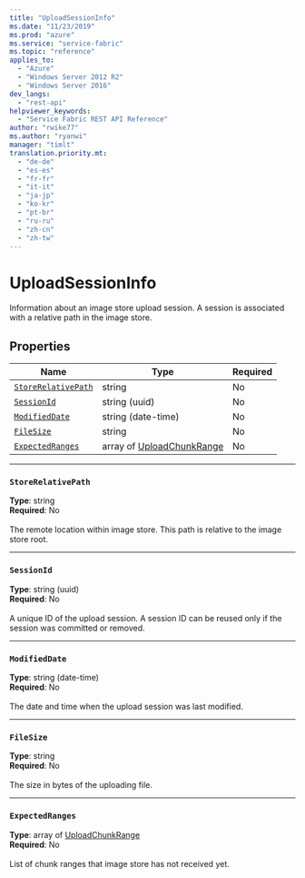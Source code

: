 ```yaml
---
title: "UploadSessionInfo"
ms.date: "11/23/2019"
ms.prod: "azure"
ms.service: "service-fabric"
ms.topic: "reference"
applies_to: 
  - "Azure"
  - "Windows Server 2012 R2"
  - "Windows Server 2016"
dev_langs: 
  - "rest-api"
helpviewer_keywords: 
  - "Service Fabric REST API Reference"
author: "rwike77"
ms.author: "ryanwi"
manager: "timlt"
translation.priority.mt: 
  - "de-de"
  - "es-es"
  - "fr-fr"
  - "it-it"
  - "ja-jp"
  - "ko-kr"
  - "pt-br"
  - "ru-ru"
  - "zh-cn"
  - "zh-tw"
---
```

# UploadSessionInfo

Information about an image store upload session. A session is associated with a relative path in the image store.

## Properties
| Name | Type | Required |
| --- | --- | --- |
| [`StoreRelativePath`](#storerelativepath) | string | No |
| [`SessionId`](#sessionid) | string (uuid) | No |
| [`ModifiedDate`](#modifieddate) | string (date-time) | No |
| [`FileSize`](#filesize) | string | No |
| [`ExpectedRanges`](#expectedranges) | array of [UploadChunkRange](sfclient-model-uploadchunkrange.md) | No |

____
### `StoreRelativePath`
__Type__: string <br/>
__Required__: No<br/>
<br/>
The remote location within image store. This path is relative to the image store root.

____
### `SessionId`
__Type__: string (uuid) <br/>
__Required__: No<br/>
<br/>
A unique ID of the upload session. A session ID can be reused only if the session was committed or removed.

____
### `ModifiedDate`
__Type__: string (date-time) <br/>
__Required__: No<br/>
<br/>
The date and time when the upload session was last modified.

____
### `FileSize`
__Type__: string <br/>
__Required__: No<br/>
<br/>
The size in bytes of the uploading file.

____
### `ExpectedRanges`
__Type__: array of [UploadChunkRange](sfclient-model-uploadchunkrange.md) <br/>
__Required__: No<br/>
<br/>
List of chunk ranges that image store has not received yet.
